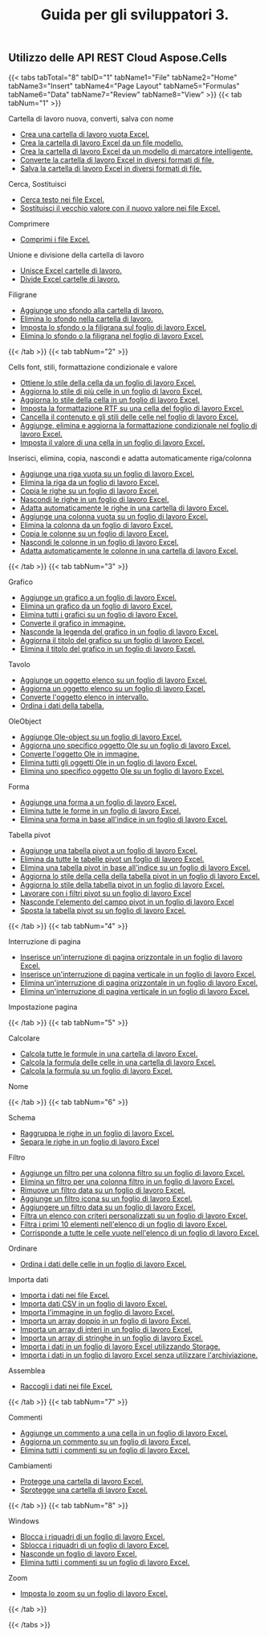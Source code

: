 ﻿---
title: Guida per gli sviluppatori 3.
second_title: Documen
type: docs
url: /it/developer-guide-3.0/
aliases: [/developer-guide/v3.0/,/developer-guide-v3.0/]
keywords: How to use Aspose.Cells Cloud REST APIs. Office Excel 2013,  Office Excel 2016,  Office Excel 2019,office Excel 365
description: Questa guida per sviluppatori descrive scenari pratici e suggerimenti per aiutarti a utilizzare specifiche funzionalità Aspose.Cells for .NET, ottenere un determinato aspetto del documento Excel o rendere possibile un caso d'uso
weight: 150
kwords: Excel, Office Cloud, REST API, Foglio di calcolo, PDF, CSV, Json, Markdown, Guida per sviluppatori
---
## Utilizzo delle API REST Cloud Aspose.Cells

{{< tabs tabTotal="8" tabID="1" tabName1="File" tabName2="Home" tabName3="Insert" tabName4="Page Layout" tabName5="Formulas" tabName6="Data" tabName7="Review" tabName8="View" >}}
{{< tab tabNum="1" >}}
<div class="row">
    <div class="col-md-6">
        <p>Cartella di lavoro nuova, converti, salva con nome</p>
        <ul>
            <li><a href="/cells/it/create-an-empty-excel-workbook/">Crea una cartella di lavoro vuota Excel.</a></li>
            <li><a href="/cells/it/create-excel-workbook-from-a-template-file/">Crea la cartella di lavoro Excel da un file modello.</a></li>
            <li><a href="/cells/it/create-excel-workbook-from-a-smartmarker-template/">Crea la cartella di lavoro Excel da un modello di marcatore intelligente.</a></li>
            <li><a href="/cells/it/convert/">Converte la cartella di lavoro Excel in diversi formati di file.</a></li>
            <li><a href="/cells/it/saveas-other-formats/">Salva la cartella di lavoro Excel in diversi formati di file.</a></li>
        </ul>
        <p>Cerca, Sostituisci</p>
        <ul>
            <li><a href="/cells/it/search/">Cerca testo nei file Excel.</a></li>
            <li><a href="/cells/it/replace/">Sostituisci il vecchio valore con il nuovo valore nei file Excel.</a></li>
        </ul>
        <p>Comprimere</p>
        <ul>
            <li><a href="/cells/it/compress/">Comprimi i file Excel.</a></li>
        </ul>
    </div>
    <div class="col-md-6">
        <p>Unione e divisione della cartella di lavoro</p>
        <ul>
            <li><a href="/cells/it/merge/">Unisce Excel cartelle di lavoro.</a></li>
            <li><a href="/cells/it/split/">Divide Excel cartelle di lavoro.</a></li>
        </ul>
        <p>Filigrane</p>
        <ul>
            <li><a href="/cells/it/add-background-in-workbook/">Aggiunge uno sfondo alla cartella di lavoro.</a></li>
            <li><a href="/cells/it/delete-background-in-workbook/">Elimina lo sfondo nella cartella di lavoro.</a></li>
            <li><a href="/cells/it/set-background-or-watermark-for-excel-worksheet/">Imposta lo sfondo o la filigrana sul foglio di lavoro Excel.</a></li>
            <li><a href="/cells/it/delete-background-or-watermark-of-excel-worksheet/">Elimina lo sfondo o la filigrana nel foglio di lavoro Excel.</a></li>
        </ul>
    </div>
</div>
{{< /tab >}}
{{< tab tabNum="2" >}}
<div class="row">
    <div class="col-md-6">
        <p>Cells font, stili, formattazione condizionale e valore</p>
        <ul>
            <li><a href="/cells/it/get-cell-style-from-a-worksheet/">Ottiene lo stile della cella da un foglio di lavoro Excel.</a></li>
            <li><a href="/cells/it/update-multiple-cells-style/">Aggiorna lo stile di più celle in un foglio di lavoro Excel.</a></li>
            <li><a href="/cells/it/change-cell-style-in-excel-worksheet/">Aggiorna lo stile della cella in un foglio di lavoro Excel.</a></li>
            <li><a href="/cells/it/apply-rich-text-formatting-to-a-cell/">Imposta la formattazione RTF su una cella del foglio di lavoro Excel.</a></li>
            <li><a href="/cells/it/clear-contents-and-styles-of-cells-in-excel-worksheet/">Cancella il contenuto e gli stili delle celle nel foglio di lavoro Excel.</a></li>
            <li><a href="/cells/it/working-with-conditional-formatting/">Aggiunge, elimina e aggiorna la formattazione condizionale nel foglio di lavoro Excel.</a></li>
            <li><a href="/cells/it/set-value-of-a-cell-in-a-worksheet/">Imposta il valore di una cella in un foglio di lavoro Excel.</a></li>
        </ul>
    </div>
    <div class="col-md-6">
        <p>Inserisci, elimina, copia, nascondi e adatta automaticamente riga/colonna</p>
        <ul>
            <li><a href="/cells/it/add-an-empty-row-in-a-worksheet/">Aggiunge una riga vuota su un foglio di lavoro Excel.</a></li>
            <li><a href="/cells/it/delete-row-from-a-worksheet/">Elimina la riga da un foglio di lavoro Excel.</a></li>
            <li><a href="/cells/it/copy-rows-in-excel-worksheet/">Copia le righe su un foglio di lavoro Excel.</a></li>
            <li><a href="/cells/it/hide-rows-in-excel-worksheet/">Nascondi le righe in un foglio di lavoro Excel.</a></li>
            <li><a href="/cells/it/auto-fit-rows-in-excel-workbooks/">Adatta automaticamente le righe in una cartella di lavoro Excel.</a></li>
            <li><a href="/cells/it/columns/add/">Aggiunge una colonna vuota su un foglio di lavoro Excel.</a></li>
            <li><a href="/cells/it/columns/delete/">Elimina la colonna da un foglio di lavoro Excel.</a></li>
            <li><a href="/cells/it/columns/copy/">Copia le colonne su un foglio di lavoro Excel.</a></li>
            <li><a href="/cells/it/columns/hide/">Nascondi le colonne in un foglio di lavoro Excel.</a></li>
            <li><a href="/cells/it/columns/autofit/">Adatta automaticamente le colonne in una cartella di lavoro Excel.</a></li>
        </ul>
    </div>
</div>
{{< /tab >}}
{{< tab tabNum="3" >}}
<div class="row">
    <div class="col-md-6">
        <p>Grafico</p>
        <ul>
            <li><a href="/cells/it/add-a-chart-in-a-worksheet/">Aggiunge un grafico a un foglio di lavoro Excel.</a></li>
            <li><a href="/cells/it/delete-a-chart-from-a-worksheet/">Elimina un grafico da un foglio di lavoro Excel.</a></li>
            <li><a href="/cells/it/delete-all-charts-from-a-worksheet/">Elimina tutti i grafici su un foglio di lavoro Excel.</a></li>
            <li><a href="/cells/it/convert-chart-to-image/">Converte il grafico in immagine.</a></li>
            <li><a href="/cells/it/hide-chart-legend-in-a-worksheet/">Nasconde la legenda del grafico in un foglio di lavoro Excel.</a></li>
            <li><a href="/cells/it/update-chart-title-in-excel-worksheet/">Aggiorna il titolo del grafico su un foglio di lavoro Excel.</a></li>
            <li><a href="/cells/it/delete-chart-title-in-a-worksheet/">Elimina il titolo del grafico in un foglio di lavoro Excel.</a></li>
        </ul>
        <p>Tavolo</p>
        <ul>
            <li><a href="/cells/it/add-a-list-object-or-table-inside-the-worksheet/">Aggiunge un oggetto elenco su un foglio di lavoro Excel.</a></li>
            <li><a href="/cells/it/update-a-list-object-or-table-inside-the-worksheet/">Aggiorna un oggetto elenco su un foglio di lavoro Excel.</a></li>
            <li><a href="/cells/it/convert-list-object-or-table-to-range/">Converte l'oggetto elenco in intervallo.</a></li>
            <li><a href="/cells/it/sort-table-data/">Ordina i dati della tabella.</a></li>
        </ul>
        <p>OleObject</p>
        <ul>
            <li><a href="/cells/it/add-oleobject-to-excel-worksheet/">Aggiunge Ole-object su un foglio di lavoro Excel.</a></li>
            <li><a href="/cells/it/update-a-specific-oleobject-from-excel-worksheet/">Aggiorna uno specifico oggetto Ole su un foglio di lavoro Excel.</a></li>
            <li><a href="/cells/it/convert-oleobject-to-image/">Converte l'oggetto Ole in immagine.</a></li>
            <li><a href="/cells/it/delete-all-oleobjects-from-excel-worksheet/">Elimina tutti gli oggetti Ole in un foglio di lavoro Excel.</a></li>
            <li><a href="/cells/it/delete-a-specific-oleobject-from-excel-worksheet/">Elimina uno specifico oggetto Ole su un foglio di lavoro Excel.</a></li>
        </ul>
    </div>
    <div class="col-md-6">
        <p>Forma</p>
        <ul>
            <li><a href="/cells/it/add-a-shape-inside-the-worksheet/">Aggiunge una forma a un foglio di lavoro Excel.</a></li>
            <li><a href="/cells/it/delete-all-shapes-inside-the-worksheet/">Elimina tutte le forme in un foglio di lavoro Excel.</a></li>
            <li><a href="/cells/it/delete-a-shape-by-index-inside-the-worksheet/">Elimina una forma in base all'indice in un foglio di lavoro Excel.</a></li>
        </ul>
        <p>Tabella pivot</p>
        <ul>
            <li><a href="/cells/it/add-a-pivot-table-in-a-worksheet/">Aggiunge una tabella pivot a un foglio di lavoro Excel.</a></li>
            <li><a href="/cells/it/delete-worksheet-pivot-tables/">Elimina da tutte le tabelle pivot un foglio di lavoro Excel.</a></li>
            <li><a href="/cells/it/delete-worksheet-pivot-table-by-index/">Elimina una tabella pivot in base all'indice su un foglio di lavoro Excel.</a></li>
            <li><a href="/cells/it/update-cell-style-for-pivot-table/">Aggiorna lo stile della cella della tabella pivot in un foglio di lavoro Excel.</a></li>
            <li><a href="/cells/it/update-style-for-pivot-table/">Aggiorna lo stile della tabella pivot in un foglio di lavoro Excel.</a></li>
            <li><a href="/cells/it/working-with-pivot-filters/">Lavorare con i filtri pivot su un foglio di lavoro Excel</a></li>
            <li><a href="/cells/it/hide-pivot-field-item/">Nasconde l'elemento del campo pivot in un foglio di lavoro Excel</a></li>
            <li><a href="/cells/it/move-pivot-table/">Sposta la tabella pivot su un foglio di lavoro Excel.</a></li>
        </ul>
    </div>
</div>
{{< /tab >}}
{{< tab tabNum="4" >}}
<div class="row">
    <div class="col-md-6">
        <p>Interruzione di pagina</p>
        <ul>
            <li><a href="/cells/it/insert-horizontal-page-break-inside-worksheet/">Inserisce un'interruzione di pagina orizzontale in un foglio di lavoro Excel.</a></li>
            <li><a href="/cells/it/insert-vertical-page-break-inside-worksheet/">Inserisce un'interruzione di pagina verticale in un foglio di lavoro Excel.</a></li>
            <li><a href="/cells/it/delete-horizontal-page-break-inside-worksheet/">Elimina un'interruzione di pagina orizzontale in un foglio di lavoro Excel.</a></li>
            <li><a href="/cells/it/delete-vertical-page-break-inside-worksheet/">Elimina un'interruzione di pagina verticale in un foglio di lavoro Excel.</a></li>
        </ul>
    </div>
    <div class="col-md-6">
        <p>Impostazione pagina</p>
        <ul>
        </ul>
    </div>
</div>
{{< /tab >}}
{{< tab tabNum="5" >}}
<div class="row">
    <div class="col-md-6">
        <p>Calcolare</p>
        <ul>
            <li><a href="/cells/it/calculate-all-formulas-in-a-workbook/">Calcola tutte le formule in una cartella di lavoro Excel.</a></li>
            <li><a href="/cells/it/calculate-cells-formula/">Calcola la formula delle celle in una cartella di lavoro Excel.</a></li>
            <li><a href="/cells/it/calculate-formula-in-a-worksheet/">Calcola la formula su un foglio di lavoro Excel.</a></li>
        </ul>
    </div>
    <div class="col-md-6">
        <p>Nome</p>
        <ul>
        </ul>
    </div>
</div>
{{< /tab >}}
{{< tab tabNum="6" >}}
<div class="row">
    <div class="col-md-6">
        <p>Schema</p>
        <ul>
            <li><a href="/cells/it/group-rows-in-excel-worksheet/">Raggruppa le righe in un foglio di lavoro Excel.</a></li>
            <li><a href="/cells/it/ungroup-rows-in-excel-worksheet/">Separa le righe in un foglio di lavoro Excel</a></li>
        </ul>
        <p>Filtro</p>
        <ul>
            <li><a href="/cells/it/add-a-filter-for-a-filter-column/">Aggiunge un filtro per una colonna filtro su un foglio di lavoro Excel.</a></li>
            <li><a href="/cells/it/delete-a-filter-for-a-filter-column/">Elimina un filtro per una colonna filtro in un foglio di lavoro Excel.</a></li>
            <li><a href="/cells/it/remove-a-date-filter/">Rimuove un filtro data su un foglio di lavoro Excel.</a></li>
            <li><a href="/cells/it/add-an-icon-filter/">Aggiunge un filtro icona su un foglio di lavoro Excel.</a></li>
            <li><a href="/cells/it/add-date-filter-in-a-worksheet/">Aggiungere un filtro data su un foglio di lavoro Excel.</a></li>
            <li><a href="/cells/it/filter-data-by-using-an-autofilter/">Filtra un elenco con criteri personalizzati su un foglio di lavoro Excel.</a></li>
            <li><a href="/cells/it/filter-the-top-10-items-in-the-list/">Filtra i primi 10 elementi nell'elenco di un foglio di lavoro Excel.</a></li>
            <li><a href="/cells/it/match-all-blank-cells-in-the-list/">Corrisponde a tutte le celle vuote nell'elenco di un foglio di lavoro Excel.</a></li>
        </ul>
            <p>Ordinare</p>
        <ul>
            <li><a href="/cells/it/sort-worksheet-data/">Ordina i dati delle celle in un foglio di lavoro Excel.</a></li>
        </ul>
    </div>
    <div class="col-md-6">
        <p>Importa dati</p>
        <ul>
            <li><a href="/cells/it/import/">Importa i dati nei file Excel.</a></li>
            <li><a href="/cells/it/import-csv-data-into-worksheet/">Importa dati CSV in un foglio di lavoro Excel.</a></li>
            <li><a href="/cells/it/import/picture/">Importa l'immagine in un foglio di lavoro Excel.</a></li>
            <li><a href="/cells/it/import/double-array/">Importa un array doppio in un foglio di lavoro Excel.</a></li>
            <li><a href="/cells/it/import/integer-array/">Importa un array di interi in un foglio di lavoro Excel.</a></li>
            <li><a href="/cells/it/import/string-array/">Importa un array di stringhe in un foglio di lavoro Excel.</a></li>
            <li><a href="/cells/it/import/with-using-storage/">Importa i dati in un foglio di lavoro Excel utilizzando Storage.</a></li>
            <li><a href="/cells/it/import/without-using-storage/">Importa i dati in un foglio di lavoro Excel senza utilizzare l'archiviazione.</a></li>
        </ul>
        <p>Assemblea</p>
        <ul>
            <li><a href="/cells/it/assembly/">Raccogli i dati nei file Excel.</a></li>
        </ul>
    </div>
</div>
{{< /tab >}}
{{< tab tabNum="7" >}}
<div class="row">
    <div class="col-md-6">
        <p>Commenti</p>
        <ul>
            <li><a href="/cells/it/add-a-comment-to-a-cell-in-a-worksheet/">Aggiunge un commento a una cella in un foglio di lavoro Excel.</a></li>
            <li><a href="/cells/it/update-a-comment-in-excel-workbook/">Aggiorna un commento su un foglio di lavoro Excel.</a></li>
            <li><a href="/cells/it/delete-all-comments-in-a-worksheet/">Elimina tutti i commenti su un foglio di lavoro Excel.</a></li>
        </ul>
    </div>
    <div class="col-md-6">
        <p>Cambiamenti</p>
        <ul>
            <li><a href="/cells/it/protect-excel-workbooks/">Protegge una cartella di lavoro Excel.</a></li>
            <li><a href="/cells/it/unprotect-excel-workbooks/">Sprotegge una cartella di lavoro Excel.</a></li>
        </ul>
    </div>
</div>
{{< /tab >}}
{{< tab tabNum="8" >}}
<div class="row">
    <div class="col-md-6">
        <p>Windows</p>
        <ul>
            <li><a href="/cells/it/freeze-panes-in-excel-worksheet/">Blocca i riquadri di un foglio di lavoro Excel.</a></li>
            <li><a href="/cells/it/unfreeze-panes-in-excel-worksheet/">Sblocca i riquadri di un foglio di lavoro Excel.</a></li>
            <li><a href="/cells/it/hide-excel-worksheets/">Nasconde un foglio di lavoro Excel.</a></li>
            <li><a href="/cells/it/unhide-excel-worksheets/">Elimina tutti i commenti su un foglio di lavoro Excel.</a></li>
        </ul>
    </div>
    <div class="col-md-6">
        <p>Zoom</p>
        <ul>
            <li><a href="/cells/it/set-zoom-in-excel-worksheet/">Imposta lo zoom su un foglio di lavoro Excel.</a></li>
        </ul>
    </div>
</div>
{{< /tab >}}

{{< /tabs >}}
